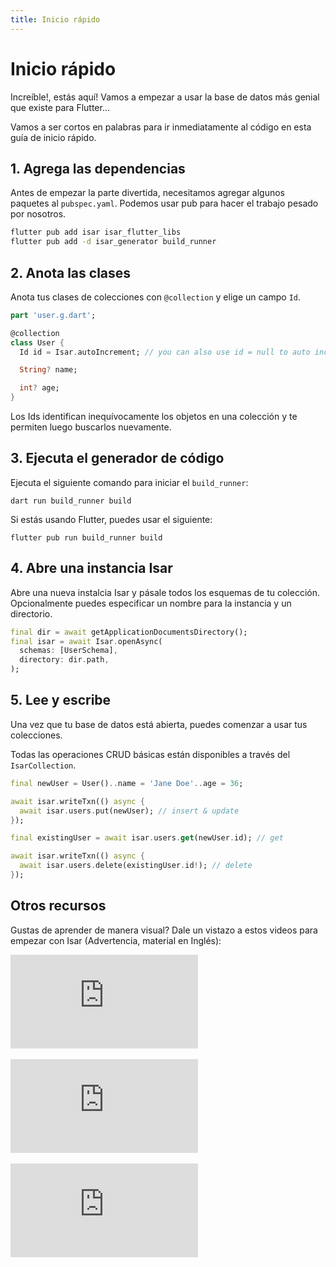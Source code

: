 ```yaml
---
title: Inicio rápido
---
```


# Inicio rápido

Increíble!, estás aquí! Vamos a empezar a usar la base de datos más genial que existe para Flutter...

Vamos a ser cortos en palabras para ir inmediatamente al código en esta guía de inicio rápido.

## 1. Agrega las dependencias

Antes de empezar la parte divertida, necesitamos agregar algunos paquetes al `pubspec.yaml`. Podemos usar pub para hacer el trabajo pesado por nosotros.

```bash
flutter pub add isar isar_flutter_libs
flutter pub add -d isar_generator build_runner
```

## 2. Anota las clases

Anota tus clases de colecciones con `@collection` y elige un campo `Id`.

```dart
part 'user.g.dart';

@collection
class User {
  Id id = Isar.autoIncrement; // you can also use id = null to auto increment

  String? name;

  int? age;
}
```

Los Ids identifican inequívocamente los objetos en una colección y te permiten luego buscarlos nuevamente.

## 3. Ejecuta el generador de código

Ejecuta el siguiente comando para iniciar el `build_runner`:

```
dart run build_runner build
```

Si estás usando Flutter, puedes usar el siguiente:

```
flutter pub run build_runner build
```

## 4. Abre una instancia Isar

Abre una nueva instalcia Isar y pásale todos los esquemas de tu colección. Opcionalmente puedes especificar un nombre para la instancia y un directorio.

```dart
final dir = await getApplicationDocumentsDirectory();
final isar = await Isar.openAsync(
  schemas: [UserSchema],
  directory: dir.path,
);
```

## 5. Lee y escribe

Una vez que tu base de datos está abierta, puedes comenzar a usar tus colecciones.

Todas las operaciones CRUD básicas están disponibles a través del `IsarCollection`.

```dart
final newUser = User()..name = 'Jane Doe'..age = 36;

await isar.writeTxn(() async {
  await isar.users.put(newUser); // insert & update
});

final existingUser = await isar.users.get(newUser.id); // get

await isar.writeTxn(() async {
  await isar.users.delete(existingUser.id!); // delete
});
```

## Otros recursos

Gustas de aprender de manera visual? Dale un vistazo a estos videos para empezar con Isar (Advertencia, material en Inglés):

<div class="video-block">
  <iframe max-width=100% height=auto src="https://www.youtube.com/embed/CwC9-a9hJv4" title="Isar Database" frameborder="0" allow="accelerometer; clipboard-write; encrypted-media; gyroscope; picture-in-picture" allowfullscreen></iframe>
</div>
<br>
<div class="video-block">
  <iframe max-width=100% height=auto src="https://www.youtube.com/embed/videoseries?list=PLKKf8l1ne4_hMBtRykh9GCC4MMyteUTyf" title="Isar Database" frameborder="0" allow="accelerometer; clipboard-write; encrypted-media; gyroscope; picture-in-picture" allowfullscreen></iframe>
</div>
<br>
<div class="video-block">
  <iframe max-width=100% height=auto src="https://www.youtube.com/embed/pdKb8HLCXOA " title="Isar Database" frameborder="0" allow="accelerometer; clipboard-write; encrypted-media; gyroscope; picture-in-picture" allowfullscreen></iframe>
</div>

